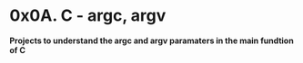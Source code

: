 # 0x0A. C - argc, argv

**Projects to understand the argc and argv paramaters in the main fundtion of C**